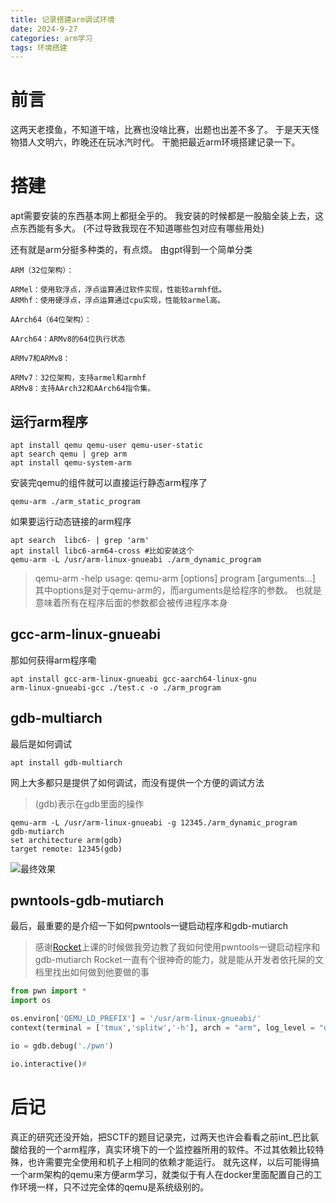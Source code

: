 ```yaml
---
title: 记录搭建arm调试环境
date: 2024-9-27
categories: arm学习
tags: 环境搭建
---
```

# 前言
这两天老摸鱼，不知道干啥，比赛也没啥比赛，出题也出差不多了。
于是天天怪物猎人文明六，昨晚还在玩冰汽时代。
干脆把最近arm环境搭建记录一下。
# 搭建
apt需要安装的东西基本网上都挺全乎的。
我安装的时候都是一股脑全装上去，这点东西能有多大。
(不过导致我现在不知道哪些包对应有哪些用处)

还有就是arm分挺多种类的，有点烦。
由gpt得到一个简单分类
```
ARM（32位架构）：

ARMel：使用软浮点，浮点运算通过软件实现，性能较armhf低。
ARMhf：使用硬浮点，浮点运算通过cpu实现，性能较armel高。

AArch64（64位架构）：

AArch64：ARMv8的64位执行状态

ARMv7和ARMv8：

ARMv7：32位架构，支持armel和armhf
ARMv8：支持AArch32和AArch64指令集。
```

## 运行arm程序
```shell
apt install qemu qemu-user qemu-user-static
apt search qemu | grep arm
apt install qemu-system-arm
```

安装完qemu的组件就可以直接运行静态arm程序了
```shell
qemu-arm ./arm_static_program
```

如果要运行动态链接的arm程序
```shell
apt search  libc6- | grep 'arm'
apt install libc6-arm64-cross #比如安装这个 
qemu-arm -L /usr/arm-linux-gnueabi ./arm_dynamic_program
```
> qemu-arm -help
> usage: qemu-arm [options] program [arguments...]
> 其中options是对于qemu-arm的，而arguments是给程序的参数。
> 也就是意味着所有在程序后面的参数都会被传进程序本身

## gcc-arm-linux-gnueabi
那如何获得arm程序嘞
```shell
apt install gcc-arm-linux-gnueabi gcc-aarch64-linux-gnu
arm-linux-gnueabi-gcc ./test.c -o ./arm_program
```

## gdb-multiarch
最后是如何调试
```shell
apt install gdb-multiarch
```
网上大多都只是提供了如何调试，而没有提供一个方便的调试方法
> (gdb)表示在gdb里面的操作
```shell
qemu-arm -L /usr/arm-linux-gnueabi -g 12345./arm_dynamic_program
gdb-mutiarch
set architecture arm(gdb)
target remote: 12345(gdb)
```
![最终效果](./arm-gdb.png)

## pwntools-gdb-mutiarch
最后，最重要的是介绍一下如何pwntools一键启动程序和gdb-mutiarch
> 感谢[Rocket](https://rocketmadev.github.io/)上课的时候做我旁边教了我如何使用pwntools一键启动程序和gdb-mutiarch
> Rocket一直有个很神奇的能力，就是能从开发者依托屎的文档里找出如何做到他要做的事

```python
from pwn import *
import os

os.environ['QEMU_LD_PREFIX'] = '/usr/arm-linux-gnueabi/'
context(terminal = ['tmux','splitw','-h'], arch = "arm", log_level = "debug")

io = gdb.debug('./pwn')

io.interactive()#
```
# 后记
真正的研究还没开始，把SCTF的题目记录完，过两天也许会看看之前int_巴比氨酸给我的一个arm程序，真实环境下的一个监控器所用的软件。不过其依赖比较特殊，也许需要完全使用和机子上相同的依赖才能运行。
就先这样，以后可能得搞一个arm架构的qemu来方便arm学习，就类似于有人在docker里面配置自己的工作环境一样，只不过完全体的qemu是系统级别的。